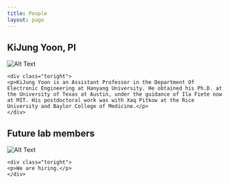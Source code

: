```yaml
---
title: People
layout: page
---
```


<h2> KiJung Yoon, PI &nbsp&nbsp&nbsp&nbsp&nbsp</h2>
<div class="side-by-side">
    <div class="toleft">
        <img class="image" src="https://kijungyoon.github.io/assets/images/profile.jpg" alt="Alt Text">
	<figcaption class="caption"></figcaption>
    </div>
	
    <div class="toright">
    <p>KiJung Yoon is an Assistant Professor in the Department Of Electronic Engineering at Hanyang University. He obtained his Ph.D. at the University of Texas at Austin, under the guidance of Ila Fiete now at MIT. His postdoctoral work was with Xaq Pitkow at the Rice University and Baylor College of Medicine.</p>
    </div>   
</div>

<h2>Future lab members &nbsp&nbsp&nbsp&nbsp&nbsp</h2>
<div class="side-by-side">
    <div class="toleft">
        <img class="image" src="https://kijungyoon.github.io/assets/images/future_members.png" alt="Alt Text">
	<figcaption class="caption"></figcaption>
    </div>
	
    <div class="toright">
    <p>We are hiring.</p>
    </div>   
</div>
